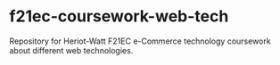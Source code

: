 # f21ec-coursework-web-tech
Repository for Heriot-Watt F21EC e-Commerce technology coursework about different web technologies. 
